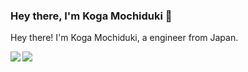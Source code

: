 ### Hey there, I'm Koga Mochiduki 👋

Hey there! I'm Koga Mochiduki, a engineer from Japan.

<a href="https://github.com/KogaMochiduki">
  <img align="left" src="https://github-readme-stats.vercel.app/api?username=KogaMochiduki&count_private=true&show_icons=true" />
</a>
<a href="https://github.com/ko31">
  <img align="left" src="https://github-readme-stats.vercel.app/api/top-langs/?username=KogaMochiduki" />
</a>
